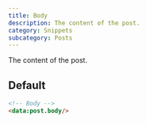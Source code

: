 ```yaml
---
title: Body
description: The content of the post.
category: Snippets
subcategory: Posts
---
```


The content of the post.


## Default

```html
<!-- Body -->
<data:post.body/>
```
